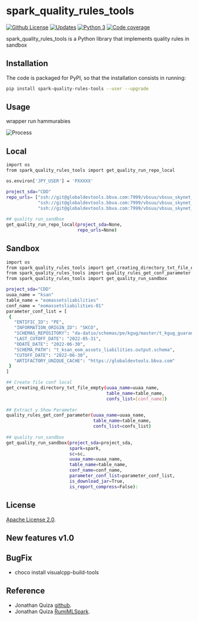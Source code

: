 # spark_quality_rules_tools

[![Github License](https://img.shields.io/badge/License-Apache%202.0-blue.svg)](https://opensource.org/licenses/Apache-2.0)
[![Updates](https://pyup.io/repos/github/woctezuma/google-colab-transfer/shield.svg)](pyup)
[![Python 3](https://pyup.io/repos/github/woctezuma/google-colab-transfer/python-3-shield.svg)](pyup)
[![Code coverage](https://codecov.io/gh/woctezuma/google-colab-transfer/branch/master/graph/badge.svg)](codecov)

spark_quality_rules_tools is a Python library that implements quality rules in sandbox

## Installation

The code is packaged for PyPI, so that the installation consists in running:

```sh
pip install spark-quality-rules-tools --user --upgrade
```

## Usage

wrapper run hammurabies

![Process](spark_quality_rules_tools/utils/external/folder_process.png)

## Local

```sh
import os
from spark_quality_rules_tools import get_quality_run_repo_local

os.environ['JPY_USER'] = 'PXXXXX'

project_sda="CDD"
repo_urls= ["ssh://git@globaldevtools.bbva.com:7999/vbsuu/vbsuu_skynet_products_services_administration.git",
            "ssh://git@globaldevtools.bbva.com:7999/vbsuu/vbsuu_skynet_xdkq.git",
            "ssh://git@globaldevtools.bbva.com:7999/vbsuu/vbsuu_skynet_risk.git"]
            
## quality run_sandbox
get_quality_run_repo_local(project_sda=None,
                           repo_urls=None)

```

## Sandbox

```sh
import os
from spark_quality_rules_tools import get_creating_directory_txt_file_empty
from spark_quality_rules_tools import quality_rules_get_conf_parameter
from spark_quality_rules_tools import get_quality_run_sandbox

project_sda="CDD"
uuaa_name = "ksan"
table_name = "eomassetsliabilities"
conf_name = "eomassetsliabilities-01"
parameter_conf_list = [
 {
   "ENTIFIC_ID": "PE",
   "INFORMATION_ORIGIN_ID": "SKCO",
   "SCHEMAS_REPOSITORY": "da-datio/schemas/pe/kgug/master/t_kgug_guarantees/latest/",
   "LAST_CUTOFF_DATE": "2022-05-31",
   "ODATE_DATE": "2022-06-30",
   "SCHEMA_PATH": "t_ksan_eom_assets_liabilities.output.schema",
   "CUTOFF_DATE": "2022-06-30",
   "ARTIFACTORY_UNIQUE_CACHE": "https://globaldevtools.bbva.com"
 }
]

## Create file conf local
get_creating_directory_txt_file_empty(uuaa_name=uuaa_name,
                                      table_name=table_name,
                                      confs_list=[conf_name])
                                      
## Extract y Show Parameter                                 
quality_rules_get_conf_parameter(uuaa_name=uuaa_name,
                                 table_name=table_name,
                                 confs_list=confs_list)
                                 
## quality run_sandbox
get_quality_run_sandbox(project_sda=project_sda,
                        spark=spark,
                        sc=sc,
                        uuaa_name=uuaa_name,
                        table_name=table_name,
                        conf_name=conf_name,
                        parameter_conf_list=parameter_conf_list,
                        is_download_jar=True,
                        is_report_compress=False):


```

## License

[Apache License 2.0](https://www.dropbox.com/s/8t6xtgk06o3ij61/LICENSE?dl=0).

## New features v1.0

## BugFix

- choco install visualcpp-build-tools

## Reference

- Jonathan Quiza [github](https://github.com/jonaqp).
- Jonathan Quiza [RumiMLSpark](http://rumi-ml.herokuapp.com/).
